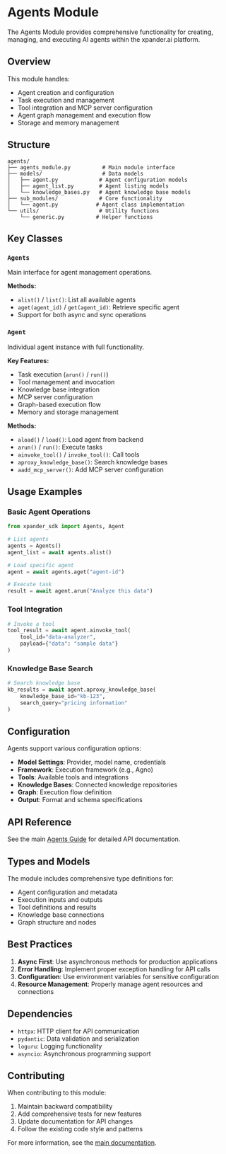 # Agents Module

The Agents Module provides comprehensive functionality for creating, managing, and executing AI agents within the xpander.ai platform.

## Overview

This module handles:
- Agent creation and configuration
- Task execution and management
- Tool integration and MCP server configuration
- Agent graph management and execution flow
- Storage and memory management

## Structure

```
agents/
├── agents_module.py          # Main module interface
├── models/                   # Data models
│   ├── agent.py             # Agent configuration models
│   ├── agent_list.py        # Agent listing models
│   └── knowledge_bases.py   # Agent knowledge base models
├── sub_modules/             # Core functionality
│   └── agent.py            # Agent class implementation
└── utils/                   # Utility functions
    └── generic.py          # Helper functions
```

## Key Classes

### `Agents`
Main interface for agent management operations.

**Methods:**
- `alist()` / `list()`: List all available agents
- `aget(agent_id)` / `get(agent_id)`: Retrieve specific agent
- Support for both async and sync operations

### `Agent`
Individual agent instance with full functionality.

**Key Features:**
- Task execution (`arun()` / `run()`)
- Tool management and invocation
- Knowledge base integration
- MCP server configuration
- Graph-based execution flow
- Memory and storage management

**Methods:**
- `aload()` / `load()`: Load agent from backend
- `arun()` / `run()`: Execute tasks
- `ainvoke_tool()` / `invoke_tool()`: Call tools
- `aproxy_knowledge_base()`: Search knowledge bases
- `aadd_mcp_server()`: Add MCP server configuration

## Usage Examples

### Basic Agent Operations
```python
from xpander_sdk import Agents, Agent

# List agents
agents = Agents()
agent_list = await agents.alist()

# Load specific agent
agent = await agents.aget("agent-id")

# Execute task
result = await agent.arun("Analyze this data")
```

### Tool Integration
```python
# Invoke a tool
tool_result = await agent.ainvoke_tool(
    tool_id="data-analyzer",
    payload={"data": "sample data"}
)
```

### Knowledge Base Search
```python
# Search knowledge base
kb_results = await agent.aproxy_knowledge_base(
    knowledge_base_id="kb-123",
    search_query="pricing information"
)
```

## Configuration

Agents support various configuration options:

- **Model Settings**: Provider, model name, credentials
- **Framework**: Execution framework (e.g., Agno)
- **Tools**: Available tools and integrations
- **Knowledge Bases**: Connected knowledge repositories
- **Graph**: Execution flow definition
- **Output**: Format and schema specifications

## API Reference

See the main [Agents Guide](/docs/AGENTS.md) for detailed API documentation.

## Types and Models

The module includes comprehensive type definitions for:
- Agent configuration and metadata
- Execution inputs and outputs
- Tool definitions and results
- Knowledge base connections
- Graph structure and nodes

## Best Practices

1. **Async First**: Use asynchronous methods for production applications
2. **Error Handling**: Implement proper exception handling for API calls
3. **Configuration**: Use environment variables for sensitive configuration
4. **Resource Management**: Properly manage agent resources and connections

## Dependencies

- `httpx`: HTTP client for API communication
- `pydantic`: Data validation and serialization
- `loguru`: Logging functionality
- `asyncio`: Asynchronous programming support

## Contributing

When contributing to this module:
1. Maintain backward compatibility
2. Add comprehensive tests for new features
3. Update documentation for API changes
4. Follow the existing code style and patterns

For more information, see the [main documentation](/docs/AGENTS.md).
